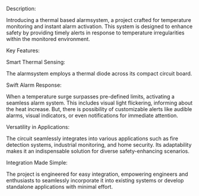 Description:

Introducing a thermal based alarmsystem, a project crafted for temperature monitoring and instant alarm activation. This system is designed to enhance safety by providing timely alerts in response to temperature irregularities within the monitored environment.


Key Features:


Smart Thermal Sensing:

The alarmsystem employs a thermal diode across its compact circuit board.


Swift Alarm Response:

When a temperature surge surpasses pre-defined limits, activating a seamless alarm system. This includes visual light flickering, informing about the heat increase. But, there is possibility of customizable alerts like audible alarms, visual indicators, or even notifications for immediate attention.


Versatility in Applications:

The circuit seamlessly integrates into various applications such as fire detection systems, industrial monitoring, and home security. Its adaptability makes it an indispensable solution for diverse safety-enhancing scenarios. 


Integration Made Simple:

The project is engineered for easy integration, empowering engineers and enthusiasts to seamlessly incorporate it into existing systems or develop standalone applications with minimal effort.

